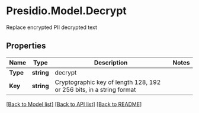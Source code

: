 # Presidio.Model.Decrypt
Replace encrypted PII decrypted text

## Properties

Name | Type | Description | Notes
------------ | ------------- | ------------- | -------------
**Type** | **string** | decrypt | 
**Key** | **string** | Cryptographic key of length 128, 192 or 256 bits, in a string format | 

[[Back to Model list]](../README.md#documentation-for-models) [[Back to API list]](../README.md#documentation-for-api-endpoints) [[Back to README]](../README.md)

